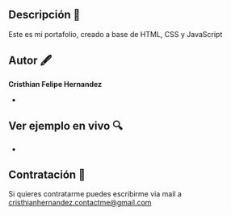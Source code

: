 ## Descripción 📄
Este es mi portafolio, creado a base de HTML, CSS y JavaScript

## Autor 🖋
**Cristhian Felipe Hernandez**

* [Linkedin]: (http://www.linkedin.com/in/CristhianFelipeHernandez)

## Ver ejemplo en vivo 🔍
- [EnlaceGitHubPages]: ()

## Contratación 📄
Si quieres contratarme puedes escribirme via mail a cristhianhernandez.contactme@gmail.com
